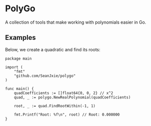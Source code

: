 # PolyGo
A collection of tools that make working with polynomials easier in Go.

## Examples

Below, we create a quadratic and find its roots:
```
package main

import (
	"fmt"
	"github.com/SeanJxie/polygo"
)

func main() {
	quadCoefficients := []float64{0, 0, 2} // x^2
	quad, _ := polygo.NewRealPolynomial(quadCoefficients)

	root, _ := quad.FindRootWithin(-1, 1)

	fmt.Printf("Root: %f\n", root) // Root: 0.000000
}
```
